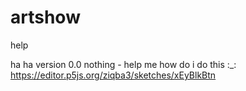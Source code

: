# artshow
help

ha ha version 0.0 
nothing - help me how do i do this :_:
https://editor.p5js.org/ziqba3/sketches/xEyBlkBtn

